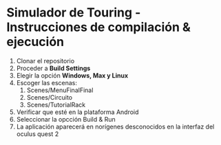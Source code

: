 # Simulador de Touring - Instrucciones de compilación & ejecución
1. Clonar el repositorio
2. Proceder a **Build Settings**
3. Elegir la opción **Windows, Max y Linux**
4. Escoger las escenas:
   1. Scenes/MenuFinalFinal
   2. Scenes/Circuito
   3. Scenes/TutorialRack
5. Verificar que esté en la plataforma Android
6. Seleccionar la opcción Build & Run
7. La aplicación aparecerá en norígenes desconocidos en la interfaz del oculus quest 2

